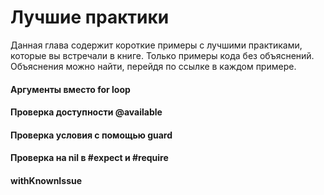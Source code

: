 # Лучшие практики

Данная глава содержит короткие примеры с лучшими практиками, которые вы встречали в книге. Только примеры кода без объяснений. Объяснения можно найти, перейдя по ссылке в каждом примере.

#### Аргументы вместо for loop

#### Проверка доступности @available

#### Проверка условия с помощью guard

#### Проверка на nil в #expect и #require

#### withKnownIssue

